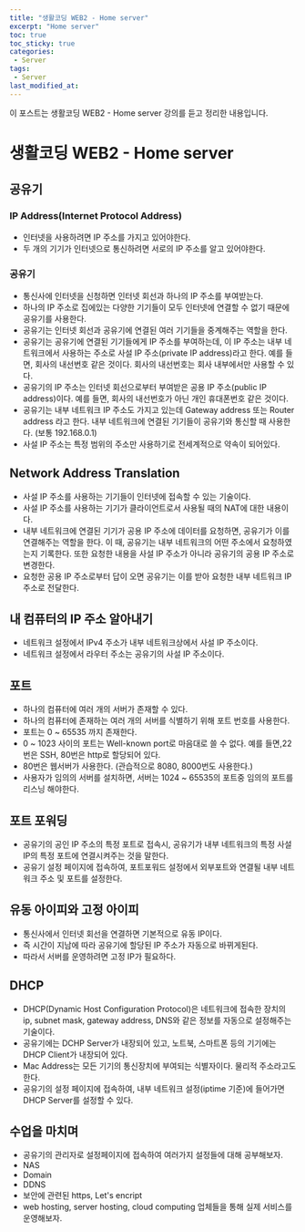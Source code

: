 ```yaml
---
title: "생활코딩 WEB2 - Home server"
excerpt: "Home server"
toc: true
toc_sticky: true
categories:
 - Server
tags:
 - Server
last_modified_at:
---
```

이 포스트는 생활코딩 WEB2 - Home server 강의를 듣고 정리한 내용입니다.

# 생활코딩 WEB2 - Home server
## 공유기
### IP Address(Internet Protocol Address)
- 인터넷을 사용하려면 IP 주소를 가지고 있어야한다.
- 두 개의 기기가 인터넷으로 통신하려면 서로의 IP 주소를 알고 있어야한다.

### 공유기
- 통신사에 인터넷을 신청하면 인터넷 회선과 하나의 IP 주소를 부여받는다.
- 하나의 IP 주소로 집에있는 다양한 기기들이 모두 인터넷에 연결할 수 없기 때문에 공유기를 사용한다.
- 공유기는 인터넷 회선과 공유기에 연결된 여러 기기들을 중계해주는 역할을 한다.
- 공유기는 공유기에 연결된 기기들에게 IP 주소를 부여하는데, 이 IP 주소는 내부 네트워크에서 사용하는 주소로 사설 IP 주소(private IP address)라고 한다. 예를 들면, 회사의 내선번호 같은 것이다. 회사의 내선번호는 회사 내부에서만 사용할 수 있다.
- 공유기의 IP 주소는 인터넷 회선으로부터 부여받은 공용 IP 주소(public IP address)이다. 예를 들면, 회사의 내선번호가 아닌 개인 휴대폰번호 같은 것이다.
- 공유기는 내부 네트워크 IP 주소도 가지고 있는데 Gateway address 또는 Router address 라고 한다. 내부 네트워크에 연결된 기기들이 공유기와 통신할 때 사용한다. (보통 192.168.0.1)
- 사설 IP 주소는 특정 범위의 주소만 사용하기로 전세계적으로 약속이 되어있다.

## Network Address Translation
- 사설 IP 주소를 사용하는 기기들이 인터넷에 접속할 수 있는 기술이다.
- 사설 IP 주소를 사용하는 기기가 클라이언트로서 사용될 때의 NAT에 대한 내용이다.
- 내부 네트워크에 연결된 기기가 공용 IP 주소에 데이터를 요청하면, 공유기가 이를 연결해주는 역할을 한다. 이 때, 공유기는 내부 네트워크의 어떤 주소에서 요청하였는지 기록한다. 또한 요청한 내용을 사설 IP 주소가 아니라 공유기의 공용 IP 주소로 변경한다.
- 요청한 공용 IP 주소로부터 답이 오면 공유기는 이를 받아 요청한 내부 네트워크 IP 주소로 전달한다. 

## 내 컴퓨터의 IP 주소 알아내기
- 네트워크 설정에서 IPv4 주소가 내부 네트워크상에서 사설 IP 주소이다.
- 네트워크 설정에서 라우터 주소는 공유기의 사설 IP 주소이다.

## 포트
- 하나의 컴퓨터에 여러 개의 서버가 존재할 수 있다.
- 하나의 컴퓨터에 존재하는 여러 개의 서버를 식별하기 위해 포트 번호를 사용한다.
- 포트는 0 ~ 65535 까지 존재한다.
- 0 ~ 1023 사이의 포트는 Well-known port로 마음대로 쓸 수 없다. 예를 들면,22번은 SSH, 80번은 http로 할당되어 있다.
- 80번은 웹서버가 사용한다. (관습적으로 8080, 8000번도 사용한다.)
- 사용자가 임의의 서버를 설치하면, 서버는 1024 ~ 65535의 포트중 임의의 포트를 리스닝 해야한다.

## 포트 포워딩
- 공유기의 공인 IP 주소의 특정 포트로 접속시, 공유기가 내부 네트워크의 특정 사설 IP의 특정 포트에 연결시켜주는 것을 말한다.
- 공유기 설정 페이지에 접속하여, 포트포워드 설정에서 외부포트와 연결될 내부 네트워크 주소 및 포트를 설정한다.

## 유동 아이피와 고정 아이피
- 통신사에서 인터넷 회선을 연결하면 기본적으로 유동 IP이다.
- 즉 시간이 지남에 따라 공유기에 할당된 IP 주소가 자동으로 바뀌게된다.
- 따라서 서버를 운영하려면 고정 IP가 필요하다.

## DHCP
- DHCP(Dynamic Host Configuration Protocol)은 네트워크에 접속한 장치의 ip, subnet mask, gateway address, DNS와 같은 정보를 자동으로 설정해주는 기술이다.
- 공유기에는 DCHP Server가 내장되어 있고, 노트북, 스마트폰 등의 기기에는 DHCP Client가 내장되어 있다.
- Mac Address는 모든 기기의 통신장치에 부여되는 식별자이다. 물리적 주소라고도 한다.
- 공유기의 설정 페이지에 접속하여, 내부 네트워크 설정(iptime 기준)에 들어가면 DHCP Server를 설정할 수 있다.

## 수업을 마치며
- 공유기의 관리자로 설정페이지에 접속하여 여러가지 설정들에 대해 공부해보자.
- NAS
- Domain
- DDNS
- 보안에 관련된 https, Let's encript
- web hosting, server hosting, cloud computing 업체들을 통해 실제 서비스를 운영해보자.